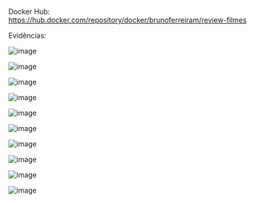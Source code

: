 Docker Hub: https://hub.docker.com/repository/docker/brunoferreiram/review-filmes

Evidências:

![image](https://github.com/brunoflma/devops4devs-02/assets/108953137/1783e6f6-c487-4460-afc1-e9128a54636d)

![image](https://github.com/brunoflma/devops4devs-02/assets/108953137/92c3e1a9-e050-46f5-8403-44d676f18cf3)

![image](https://github.com/brunoflma/devops4devs-02/assets/108953137/c29db6a7-129e-4e8c-b8c2-3619845004dd)

![image](https://github.com/brunoflma/devops4devs-02/assets/108953137/8fec6955-d6de-4f17-8a36-e414a72a8029)

![image](https://github.com/brunoflma/devops4devs-02/assets/108953137/e6bed7cb-2060-4032-a88c-3e1d6182bfc4)

![image](https://github.com/brunoflma/devops4devs-02/assets/108953137/8bfdc634-826b-4240-b2fe-756f033da389)

![image](https://github.com/brunoflma/devops4devs-02/assets/108953137/3e1a69dc-c5d8-41a7-b9b3-4274dd021e58)

![image](https://github.com/brunoflma/devops4devs-02/assets/108953137/bc6bfb6c-2ec3-413d-9e2a-881c3b339432)

![image](https://github.com/brunoflma/devops4devs-02/assets/108953137/a03806d1-f6c2-47c2-ba7b-dbd35b14c25a)

![image](https://github.com/brunoflma/devops4devs-02/assets/108953137/ff01ea9e-0096-408c-92c5-7eb7ea9f97ab)


